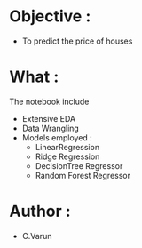 # Objective :
* To predict the price of houses

# What :
The notebook include
* Extensive EDA
* Data Wrangling
* Models employed :
  * LinearRegression
  * Ridge Regression
  * DecisionTree Regressor
  * Random Forest Regressor
 
 # Author :
 * C.Varun
